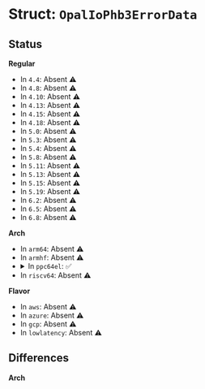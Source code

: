 # Struct: <code>OpalIoPhb3ErrorData</code>

## Status
<b>Regular</b>
<ul>
<li>
In <code>4.4</code>: Absent ⚠️
</li>
<li>
In <code>4.8</code>: Absent ⚠️
</li>
<li>
In <code>4.10</code>: Absent ⚠️
</li>
<li>
In <code>4.13</code>: Absent ⚠️
</li>
<li>
In <code>4.15</code>: Absent ⚠️
</li>
<li>
In <code>4.18</code>: Absent ⚠️
</li>
<li>
In <code>5.0</code>: Absent ⚠️
</li>
<li>
In <code>5.3</code>: Absent ⚠️
</li>
<li>
In <code>5.4</code>: Absent ⚠️
</li>
<li>
In <code>5.8</code>: Absent ⚠️
</li>
<li>
In <code>5.11</code>: Absent ⚠️
</li>
<li>
In <code>5.13</code>: Absent ⚠️
</li>
<li>
In <code>5.15</code>: Absent ⚠️
</li>
<li>
In <code>5.19</code>: Absent ⚠️
</li>
<li>
In <code>6.2</code>: Absent ⚠️
</li>
<li>
In <code>6.5</code>: Absent ⚠️
</li>
<li>
In <code>6.8</code>: Absent ⚠️
</li>
</ul>
<b>Arch</b>
<ul>
<li>
In <code>arm64</code>: Absent ⚠️
</li>
<li>
In <code>armhf</code>: Absent ⚠️
</li>
<li>
<details>
<summary>In <code>ppc64el</code>: ✅</summary>

```c
struct OpalIoPhb3ErrorData {
    struct OpalIoPhbErrorCommon common;
    __be32 brdgCtl;
    __be32 portStatusReg;
    __be32 rootCmplxStatus;
    __be32 busAgentStatus;
    __be32 deviceStatus;
    __be32 slotStatus;
    __be32 linkStatus;
    __be32 devCmdStatus;
    __be32 devSecStatus;
    __be32 rootErrorStatus;
    __be32 uncorrErrorStatus;
    __be32 corrErrorStatus;
    __be32 tlpHdr1;
    __be32 tlpHdr2;
    __be32 tlpHdr3;
    __be32 tlpHdr4;
    __be32 sourceId;
    __be32 rsv3;
    __be64 errorClass;
    __be64 correlator;
    __be64 nFir;
    __be64 nFirMask;
    __be64 nFirWOF;
    __be64 phbPlssr;
    __be64 phbCsr;
    __be64 lemFir;
    __be64 lemErrorMask;
    __be64 lemWOF;
    __be64 phbErrorStatus;
    __be64 phbFirstErrorStatus;
    __be64 phbErrorLog0;
    __be64 phbErrorLog1;
    __be64 mmioErrorStatus;
    __be64 mmioFirstErrorStatus;
    __be64 mmioErrorLog0;
    __be64 mmioErrorLog1;
    __be64 dma0ErrorStatus;
    __be64 dma0FirstErrorStatus;
    __be64 dma0ErrorLog0;
    __be64 dma0ErrorLog1;
    __be64 dma1ErrorStatus;
    __be64 dma1FirstErrorStatus;
    __be64 dma1ErrorLog0;
    __be64 dma1ErrorLog1;
    __be64 pestA[256];
    __be64 pestB[256];
};
```
</details>
</li>
<li>
In <code>riscv64</code>: Absent ⚠️
</li>
</ul>
<b>Flavor</b>
<ul>
<li>
In <code>aws</code>: Absent ⚠️
</li>
<li>
In <code>azure</code>: Absent ⚠️
</li>
<li>
In <code>gcp</code>: Absent ⚠️
</li>
<li>
In <code>lowlatency</code>: Absent ⚠️
</li>
</ul>

## Differences
<b>Arch</b>
<ul>
</ul>
